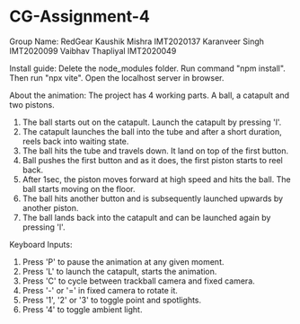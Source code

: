 # CG-Assignment-4
Group Name: RedGear
Kaushik Mishra IMT2020137
Karanveer Singh IMT2020099
Vaibhav Thapliyal IMT2020049

Install guide: Delete the node_modules folder. Run command "npm install". Then run "npx vite". Open the localhost server in browser.

About the animation: The project has 4 working parts. A ball, a catapult and two pistons.
1. The ball starts out on the catapult. Launch the catapult by pressing 'l'.
2. The catapult launches the ball into the tube and after a short duration, reels back into waiting state.
3. The ball hits the tube and travels down. It land on top of the first button.
4. Ball pushes the first button and as it does, the first piston starts to reel back.
5. After 1sec, the piston moves forward at high speed and hits the ball. The ball starts moving on the floor.
6. The ball hits another button and is subsequently launched upwards by another piston.
7. The ball lands back into the catapult and can be launched again by pressing 'l'.

Keyboard Inputs:
1. Press 'P' to pause the animation at any given moment.
2. Press 'L' to launch the catapult, starts the animation.
3. Press 'C' to cycle between trackball camera and fixed camera.
4. Press '-' or '=' in fixed camera to rotate it.
5. Press '1', '2' or '3' to toggle point and spotlights.
6. Press '4' to toggle ambient light.
